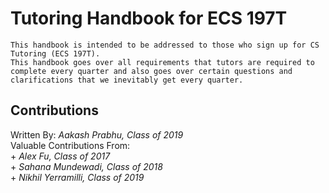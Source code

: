 # Tutoring Handbook for ECS 197T
    This handbook is intended to be addressed to those who sign up for CS Tutoring (ECS 197T).  
    This handbook goes over all requirements that tutors are required to complete every quarter and also goes over certain questions and clarifications that we inevitably get every quarter.  
## Contributions
   Written By: *Aakash Prabhu, Class of 2019*   
   Valuable Contributions From:  
      + *Alex Fu, Class of 2017*  
      + *Sahana Mundewadi, Class of 2018*  
      + *Nikhil Yerramilli, Class of 2019*
